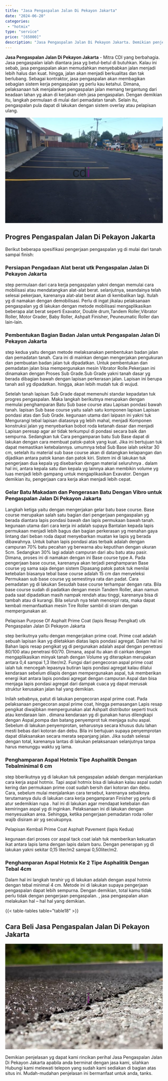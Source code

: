 ```yaml
---
title: "Jasa Pengaspalan Jalan Di Pekayon Jakarta"
date: "2024-06-20"
categories:
 - "hotmix"
type: "service"
price: "[65000]"
description: "Jasa Pengaspalan Jalan Di Pekayon Jakarta. Demikian penjelasan yg dapat kami rincikan perihal Jasa Pengaspalan Jalan Di Pekayon Jakarta apabila anda berminat..."
---
```


**Jasa Pengaspalan Jalan Di Pekayon Jakarta** - Mitra CDI yang berbahagia. Jasa pengaspalan ialah diantara jasa yg betul-betul di butuhkan. Kalau ini sebab, jasa pengaspalan akan memudahkan menyebabkan jalan menjadi lebih halus dan kuat. hingga, jalan akan menjadi berkualitas dan tak berlubang. Sebagai kontraktor, jasa pengaspalan akan membagikan sebagian sistem kerja pengaspalan yg perlu kau ketahui. Dimana, pelaksanaan tuk menjalankan pengaspalan jalan memang tergantung dari keadaan lahan yg akan di kerjakan oleh jasa pengaspalan. Dengan demikian itu, langkah permulaan di mulai dari pemadatan tanah. Selain itu, pengaspalan pula dapat di lakukan dengan sistem overlay atau pelapisan ulang.

![Jasa Pengaspalan Jalan Di Pekayon Jakarta](/images/hotmix/jasa-hotmix-aspal-24.jpg)

## Progres Pengaspalan Jalan Di Pekayon Jakarta

Berikut beberapa spesifikasi pengerjaan pengaspalan yg di mulai dari tanah sampai finish:

### Persiapan Pengadaan Alat berat utk Pengaspalan Jalan Di Pekayon Jakarta

step permulaan dari cara kerja pengaspalan yakni dengan memulai cara mobilisasi atau mendatangkan alat-alat berat. selanjutnya, seandainya telah selesai pekerjaan, karenanya alat-alat berat akan di kembalikan lagi. Itulah yg di namakan dengan demobilisasi. Perlu di ingat jikalau pelaksanaan pengaspalan yg di lakukan dengan metode mobilisasi mengaplikasikan beberapa alat berat seperti Exavator, Double drum,Tandem Roller,Vibrator Roller, Motor Grader, Baby Roller, Ashpalt Finisher, Peuneumatic Roller dan lain-lain.

### Pembentukan Bagian Badan Jalan untuk Pengaspalan Jalan Di Pekayon Jakarta

step kedua yaitu dengan metode melaksanakan pembentukan badan jalan dan pemadatan tanah. Cara ini di mainkan dengan mengerjakan pengukuran dan pembuatan badan jalan tuk dipadatkan. Untuk pembentukan dan pemadatan jalan bisa mempergunakan mesin Vibrator Rolle.Pekerjaan ini dinamakan dengan Proses Sub Grade.Sub Grade yakni tanah dasar yg berada dibagian bawah dengan lapisan perkerasan jalan. Lapisan ini berupa tanah asli yg dipadatkan. hingga, akan lebih mudah tuk di wujud.

Setelah tanah lapisan Sub Grade dapat memenuhi standar kepadatan tuk progres pengaspalan. Maka langkah berikutnya merupakan dengan memulai penghamparan Batu Sub base course atau Lapisan pondasi bawah tanah. lapisan Sub base course yaitu salah satu komponen lapisan Lapisan pondasi atas dan Sub Grade. kegunaan utama dari laipasn ini yakni tuk Mengurangi tebal lapisan diatasnya yg lebih mahal, menjadi Komponen konstruksi jalan yg menyebarkan bobot roda ketanah dasar dan menjadi Lapisan peresap agar air tidak terkumpul di pondasi secara baik dan sempurna. Sedangkan tuk Cara pengamparan batu Sub Base dapat di lakukan dengan cara membuat patok-patok yang kuat. Jika ini bertujuan tuk dapat memastikan ketebalannya. umumnya tebal Sub Base ialah sekitar 30 cm, setelah itu material sub base course akan di datangkan kelapangan dan dijadikan antara patok kanan dan patok kiri. Sistem ini di lakukan tuk pengerjaan dua kepala yg disebarkan dengan material seluruhnya . dalam hal ini, antara kepala satu dan kepala yg lainnya akan membikin volume yg luas menjadi lebih gampang untuk mengaplikasikan Exavator. Dengan demikian itu, pengerjaan cara kerja akan menjadi lebih cepat.

### Gelar Batu Makadam dan Pengerasan Batu Dengan Vibro untuk Pengaspalan Jalan Di Pekayon Jakarta

Langkah ketiga yaitu dengan mengerjakan gelar batu base course. Base course merupakan salah satu bagian dari pengerjaan pengaspalan yg berada diantara lapis pondasi bawah dan lapis permukaan bawah tanah. kegunaan utama dari cara kerja ini adalah supaya Bantalan kepada lapis permukaan menjadi lebih bagus dan bagian perkerasan yg menahan gaya lintang dari beban roda dapat menyebarkan muatan ke lapis yg berada dibawahnya. Untuk bahan lapis pondasi atas terbaik adalah dengan campuran 70% batu pecahan yg berwarna abu keputihan dengan ukuran 5cm. Sedangkan 30% lagi adalah campuran dari abu batu atau pasir. Dimana, proses ini di namakan dengan ini Base course type A. Pada pengerjaan base course, karenanya akan terjadi penghamparan Base course yg sama saja dengan sistem Dipasang patok patok tuk menilai ketebalan biasanya tebal base course adalah 15 cm dan menyeleksi Permukaan sub base course yg semestinya rata dan padat. Cara pemadatan yg di lakukan Sesudah base course terhampar dengan rata. Bila base course sudah di padatkan dengan mesin Tandem Roller, akan namun pada saat dipadatkan masih nampak rendah atau tinggi, karenanya bisa di tambah atau di kurangi. Bila seluruh nya telah menonjol rata, maka dapat kembali memanfaatkan mesin Tire Roller sambil di siram dengan mempergunakan air.

Pelapisan Purpose Of Asphalt Prime Coat (lapis Resap Pengikat) utk Pengaspalan Jalan Di Pekayon Jakarta

step berikutnya yaitu dengan mengerjakan prime coat. Prime coat adalah sebuah lapisan ikan yg diletakkan diatas lapis pondasi agregat. Dalam hal ini Bahan lapis resap pengikat yg di pergunakan adalah aspal dengan penetrasi 80/100 atau penetrasi 60/70. Dimana, aspal itu akan di cairkan dengan mengaplikasikan minyak tanah dengan Volume yg diterapkan merupakan antara 0,4 sampai 1,3 liter/m2. Fungsi dari pengecoran aspal prime coat ialah tuk mencegah lepasnya butiran lapis pondasi agregat kalau dilalui kendaraan sebelum dilapis dengan mempergunakan aspal, tuk memberikan energi ikat antara lapis pondasi agregat dengan campuran Aspal dan bisa menjaga lapis pondasi agregat dari dampak cuaca yg dapat merusak struktur kerusakan jalan hal yang demikian.

Inilah sebabnya, patut di lakukan pengecoran aspal prime coat. Pada pelaksanaan pengecoran aspal prime coat, hingga pemasangan Lapis resap pengikat diwajibkan mempergunakan alat Ashpalt distributor seperti truck atau kendaraan lain . dimana kendaraan yg di gunakan harus dilengkapi dengan Aspal,pompa dan batang penyemprot tuk menjaga suhu aspal. Sebelum di lakukan penyemprotan, seharusnya secara khusus dulu lahan mesti bebas dari kotoran dan debu. Bila ini bertujuan supaya penyemprotan dapat dilaksanakan secara merata sepanjang jalan. Jika sudah selesai dengan total, karenanya lantas di lakukan pelaksanaan selanjutnya tanpa harus menunggu waktu yg lama.

### Penghamparan Aspal Hotmix Tipe Asphalitik Dengan Tebalminimal 6 cm

step bberikutnya yg di lakukan tuk pengaspalan adalah dengan menjalankan cara kerja aspal hotmix. Tapi aspal hotmix bisa di lakukan kalau aspal sudah kering dan permukaan prime coat sudah bersih dari kotoran dan debu. Cara, sebelum mulai menjalankan cara tersebut, karenanya sebaiknya terutamanya dulu di lakukan cara kerja pengamparan Finisher yg perlu di atur sedemikian rupa . hal ini di lakukan agar mendapat ketebalan dan kemiringan aspal yg di inginkan. Pelaksanaan ini di lakukan dengan menyesuaikan area. Sehingga, ketika pengerjaan pemadatan roda roller wajib disiram air yg secukupnya.

Pelapisan Kembali Prime Coat Asphalt Pavement (lapis Kedua)

kegunaan dari proses cor aspal tack coat ialah tuk memberikan kekuatan ikat antara lapis lama dengan lapis dalam baru. Dengan penerapan yg di lakukan yakni sekitar 0,15 liter/m2 sampai 0,50liter/m2.

### Penghamparan Aspal Hotmix Ke 2 Tipe Asphalitik Dengan Tebal 4cm

Dalam hal ini langkah terahir yg di lakukan adalah dengan aspal hotmix dengan tebal minimal 4 cm. Metode ini di lakukan supaya pengerjaan pengaspalan dapat lebih sempurna. Dengan demikian, total kamu tidak perlu tidak dengan pengerjaan pengaspalan. , jasa pengaspalan akan melakukan hal – hal hal yang demikian.

{{< table-tables table="table18" >}}

## Cara Beli Jasa Pengaspalan Jalan Di Pekayon Jakarta

![Jasa Pengaspalan Jalan Di Pekayon Jakarta](/images/hotmix/jasa-hotmix-aspal-01.jpg)

Demikian penjelasan yg dapat kami rincikan perihal Jasa Pengaspalan Jalan Di Pekayon Jakarta apabila anda berminat dengan jasa kami, silahkan Hubungi kami melewati telepon yang sudah kami sediakan di bagian atas situs ini. Mudah-mudahan penjelasan ini bermanfaat untuk anda, tanks.
